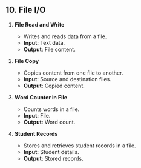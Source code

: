 ## 10. File I/O

1. **File Read and Write**
   - Writes and reads data from a file.
   - **Input**: Text data.
   - **Output**: File content.

2. **File Copy**
   - Copies content from one file to another.
   - **Input**: Source and destination files.
   - **Output**: Copied content.

3. **Word Counter in File**
   - Counts words in a file.
   - **Input**: File.
   - **Output**: Word count.

4. **Student Records**
   - Stores and retrieves student records in a file.
   - **Input**: Student details.
   - **Output**: Stored records.